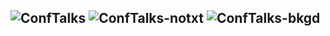 ![ConfTalks](https://i.imgur.com/JP10EdI.png)
![ConfTalks-notxt](https://i.imgur.com/RhXfCeN.png)
![ConfTalks-bkgd](https://i.imgur.com/5yQh3Uk.png)
---
